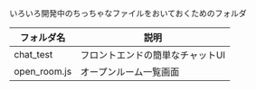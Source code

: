 いろいろ開発中のちっちゃなファイルをおいておくためのフォルダ

|フォルダ名|説明|
| --- | --- |
|chat_test|フロントエンドの簡単なチャットUI|
|open_room.js|オープンルーム一覧画面|

